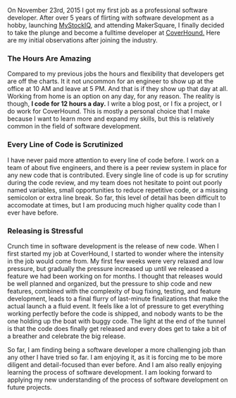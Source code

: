 
On November 23rd, 2015 I got my first job as a professional software developer. After over 5 years of flirting with software development as a hobby, launching [MyStockIQ](http://mystockiq.com/ "MyStockIQ"), and attending MakerSquare, I finally decided to take the plunge and become a fulltime developer at [CoverHound.](http://coverhound.com/ "CoverHound") Here are my initial observations after joining the industry.

### The Hours Are Amazing

Compared to my previous jobs the hours and flexibility that developers get are off the charts. It it not uncommon for an engineer to show up at the office at 10 AM and leave at 5 PM. And that is if they show up that day at all. Working from home is an option on any day, for any reason. The reality is though, **I code for 12 hours a day.** I write a blog post, or I fix a project, or I do work for CoverHound. This is mostly a personal choice that I make because I want to learn more and expand my skills, but this is relatively common in the field of software development.

### Every Line of Code is Scrutinized

I have never paid more attention to every line of code before. I work on a team of about five engineers, and there is a peer review system in place for any new code that is contributed. Every single line of code is up for scrutiny during the code review, and my team does not hesitate to point out poorly named variables, small opportunities to reduce repetitive code, or a missing semicolon or extra line break. So far, this level of detail has been difficult to accomodate at times, but I am producing much higher quality code than I ever have before.

### Releasing is Stressful

Crunch time in software development is the release of new code. When I first started my job at CoverHound, I started to wonder where the intensity in the job would come from. My first few weeks were very relaxed and low pressure, but gradually the pressure increased up until we released a feature we had been working on for months. I thought that releases would be well planned and organized, but the pressure to ship code and new features, combined with the complexity of bug fixing, testing, and feature development, leads to a final flurry of last-minute finalizations that make the actual launch a a fluid event. It feels like a lot of pressure to get everything working perfectly before the code is shipped, and nobody wants to be the one holding up the boat with buggy code. The light at the end of the tunnel is that the code does finally get released and every does get to take a bit of a breather and celebrate the big release.

So far, I am finding being a software developer a more challenging job than any other I have tried so far. I am enjoying it, as it is forcing me to be more diligent and detail-focused than ever before. And I am also really enjoying learning the process of software development. I am looking forward to applying my new understanding of the process of software development on future projects.

